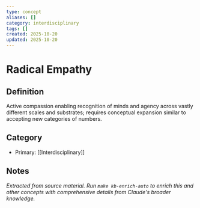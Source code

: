 ```yaml
---
type: concept
aliases: []
category: interdisciplinary
tags: []
created: 2025-10-20
updated: 2025-10-20
---
```


# Radical Empathy

## Definition

Active compassion enabling recognition of minds and agency across vastly different scales and substrates; requires conceptual expansion similar to accepting new categories of numbers.

## Category

- Primary: [[Interdisciplinary]]

## Notes

*Extracted from source material. Run `make kb-enrich-auto` to enrich this and other concepts with comprehensive details from Claude's broader knowledge.*
